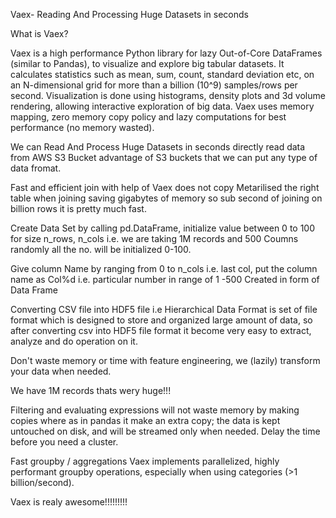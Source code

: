 Vaex- Reading And Processing Huge Datasets in seconds

What is Vaex?

Vaex is a high performance Python library for lazy Out-of-Core DataFrames (similar to Pandas), to visualize and explore big tabular datasets. It calculates statistics such as mean, sum, count, standard deviation etc, on an N-dimensional grid for more than a billion (10^9) samples/rows per second. Visualization is done using histograms, density plots and 3d volume rendering, allowing interactive exploration of big data.
Vaex uses memory mapping, zero memory copy policy and lazy computations for best performance (no memory wasted).

We can Read And Process Huge Datasets in seconds directly read data from AWS S3 Bucket advantage of S3 buckets that we can put any type of data fromat.

Fast and efficient join with help of Vaex does not copy Metarilised the right table when joining saving gigabytes of memory so sub second of joining on billion rows it is pretty much fast.

Create Data Set by calling pd.DataFrame, initialize value between 0 to 100 for size n_rows, n_cols
i.e. we are taking 1M records and 500 Coumns randomly all the no. will be initialized 0-100.

Give column Name by ranging from 0 to n_cols i.e. last col, put the column name as Col%d i.e. particular number in range of  1 -500
Created in form of Data Frame

Converting CSV file into HDF5 file i.e Hierarchical Data Format is set of file format which is designed to store and organized large amount of data, so after converting csv into HDF5 file format it become very easy to extract, analyze and do operation on it.

Don't waste memory or time with feature engineering, we (lazily) transform your data when needed.

We have 1M records thats wery huge!!!

Filtering and evaluating expressions will not waste memory by making copies where as in pandas it make an extra copy; the data is kept untouched on disk, and will be streamed only when needed. Delay the time before you need a cluster.

Fast groupby / aggregations
Vaex implements parallelized, highly performant groupby operations, especially when using categories (>1 billion/second).

Vaex is realy awesome!!!!!!!!!
